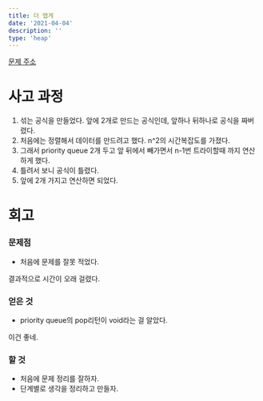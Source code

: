 ```yaml
---
title: 더 맵게
date: '2021-04-04'
description: ''
type: 'heap'
---
```


[문제 주소](https://programmers.co.kr/learn/courses/30/lessons/42626)

# 사고 과정

1. 섞는 공식을 만들었다. 앞에 2개로 만드는 공식인데, 앞하나 뒤하나로 공식을 짜버렸다.
1. 처음에는 정렬해서 데이터를 만드려고 했다. n^2의 시간복잡도를 가졌다.
1. 그래서 priority queue 2개 두고 앞 뒤에서 빼가면서 n-1번 트라이할때 까지 연산하게 했다.
1. 틀려서 보니 공식이 틀렸다.
1. 앞에 2개 가지고 연산하면 되었다.

# 회고

### 문제점

- 처음에 문제를 잘못 적었다.

결과적으로 시간이 오래 걸렸다.

### 얻은 것

- priority queue의 pop리턴이 void라는 걸 알았다.

이건 좋네.

### 할 것

- 처음에 문제 정리를 잘하자.
- 단계별로 생각을 정리하고 만들자.
